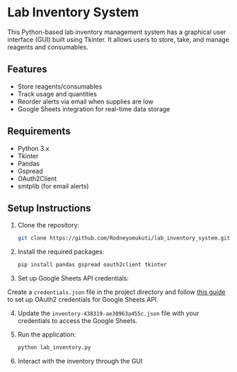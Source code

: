 # Lab Inventory System

This Python-based lab inventory management system has a graphical user interface (GUI) built using Tkinter. It allows users to store, take, and manage reagents and consumables.

## Features
- Store reagents/consumables
- Track usage and quantities
- Reorder alerts via email when supplies are low
- Google Sheets integration for real-time data storage

## Requirements
- Python 3.x
- Tkinter
- Pandas
- Gspread
- OAuth2Client
- smtplib (for email alerts)

## Setup Instructions

1. Clone the repository:
   ```bash
   git clone https://github.com/Rodneyomukuti/lab_inventory_system.git
   ```

2. Install the required packages:

   ```bash
   pip install pandas gspread oauth2client tkinter
   ```

3. Set up Google Sheets API credentials:

Create a `credentials.json` file in the project directory and follow [this guide](https://docs.gspread.org/en/latest/oauth2.html) to set up OAuth2 credentials for Google Sheets API.

4. Update the `inventory-438319-ae30963a455c.json` file with your credentials to access the Google Sheets.

5. Run the application:

   ```bash
   python lab_inventory.py
   ```

6. Interact with the inventory through the GUI


